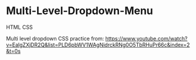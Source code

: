 # Multi-Level-Dropdown-Menu
HTML CSS

Multi level dropdown CSS practice from: https://www.youtube.com/watch?v=EalgZXjDR2Q&list=PLD6pbWV1WAgNidrckRNg0O5TbRHuPr66c&index=2&t=0s
